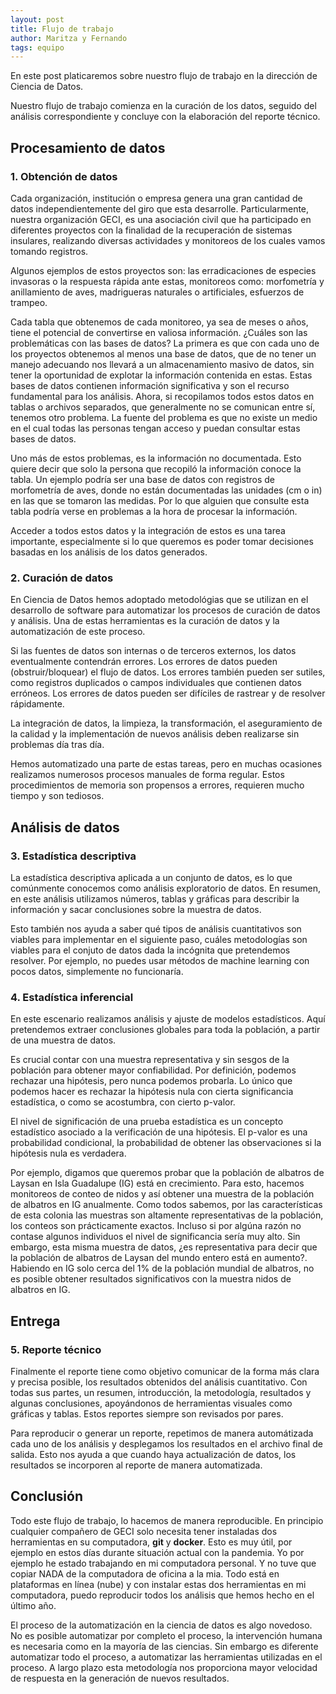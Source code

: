 ```yaml
---
layout: post
title: Flujo de trabajo
author: Maritza y Fernando
tags: equipo
---
```


En este post platicaremos sobre nuestro flujo de trabajo en la dirección de Ciencia de Datos.

Nuestro flujo de trabajo comienza en la curación de los datos, seguido del análisis correspondiente y 
concluye con la elaboración del reporte técnico.

## Procesamiento de datos

### 1. Obtención de datos

Cada organización, institución o empresa genera una gran cantidad de datos independientemente del
giro que esta desarrolle. Particularmente, nuestra organización GECI, es una asociación civil que ha
participado en diferentes proyectos con la finalidad de la recuperación de sistemas insulares,
realizando diversas actividades y monitoreos de los cuales vamos tomando registros.

Algunos ejemplos de estos proyectos son: las erradicaciones de especies invasoras o la respuesta
rápida ante estas, monitoreos como: morfometría y anillamiento de aves, madrigueras naturales o
artificiales, esfuerzos de trampeo.

Cada tabla que obtenemos de cada monitoreo, ya sea de meses o años, tiene el potencial de
convertirse en valiosa información. ¿Cuáles son las problemáticas con las bases de datos? La primera es
que con cada uno de los proyectos obtenemos al menos una base de datos, que de no tener un manejo
adecuando nos llevará a un almacenamiento masivo de datos, sin tener la oportunidad de explotar la
información contenida en estas. Estas bases de datos contienen información significativa y son el
recurso fundamental para los análisis. Ahora, si recopilamos todos estos datos en tablas o archivos
separados, que generalmente no se comunican entre sí, tenemos otro problema. La fuente del problema es que no existe un
medio en el cual todas las personas tengan acceso y puedan consultar estas bases de datos.

Uno más de estos problemas, es la información no documentada. Esto quiere decir que solo la persona
que recopiló la información conoce la tabla. Un ejemplo podría ser una base de datos con registros
de morfometría de aves, donde no están documentadas las unidades (cm o in) en las que se tomaron las
medidas. Por lo que alguien que consulte esta tabla podría verse en problemas a la hora de procesar
la información.

Acceder a todos estos datos y la integración de estos es una tarea importante, especialmente si lo
que queremos es poder tomar decisiones basadas en los análisis de los datos generados.

### 2. Curación de datos

En Ciencia de Datos hemos adoptado metodológias que se utilizan en el desarrollo de software para
automatizar los procesos de curación de datos y análisis. Una de estas herramientas es la curación
de datos y la automatización de este proceso.

Si las fuentes de datos son internas o de terceros externos, los datos eventualmente contendrán
errores. Los errores de datos pueden (obstruir/bloquear) el flujo de datos. Los errores también
pueden ser sutiles, como registros duplicados o campos individuales que contienen datos erróneos.
Los errores de datos pueden ser difíciles de rastrear y de resolver rápidamente.

La integración de datos, la limpieza, la transformación, el aseguramiento de la calidad y la
implementación de nuevos análisis deben realizarse sin problemas día tras día.

Hemos automatizado una parte de estas tareas, pero en muchas ocasiones realizamos
numerosos procesos manuales de forma regular. Estos procedimientos de memoria son propensos a
errores, requieren mucho tiempo y son tediosos.

## Análisis de datos

### 3. Estadística descriptiva

La estadística descriptiva aplicada a un conjunto de datos, es lo que comúnmente conocemos como
análisis exploratorio de datos. En resumen, en este análisis utilizamos números, tablas y gráficas
para describir la información y sacar conclusiones sobre la muestra de datos.

Esto también nos ayuda a saber qué tipos de análisis cuantitativos son viables para implementar en
el siguiente paso, cuáles metodologías son viables para el conjuto de datos dada la incógnita que
pretendemos resolver. Por ejemplo, no puedes usar métodos de machine learning con pocos datos,
simplemente no funcionaría.

### 4. Estadística inferencial

En este escenario realizamos análisis y ajuste de modelos estadísticos. Aquí pretendemos extraer
conclusiones globales para toda la población, a partir de una muestra de datos.

Es crucial contar con una muestra representativa y sin sesgos de la población para obtener mayor
confiabilidad. Por definición, podemos rechazar una hipótesis, pero nunca podemos probarla. Lo único
que podemos hacer es rechazar la hipótesis nula con cierta significancia estadística, o como se
acostumbra, con cierto p-valor.

El nivel de significación de una prueba estadística es un concepto estadístico asociado a la
verificación de una hipótesis. El p-valor es una probabilidad condicional, la probabilidad de
obtener las observaciones si la hipótesis nula es verdadera.

Por ejemplo, digamos que queremos probar que la población de albatros de Laysan en Isla Guadalupe
(IG) está en crecimiento. Para esto, hacemos monitoreos de conteo de nidos y así obtener una muestra
de la población de albatros en IG anualmente. Como todos sabemos, por las características de esta
colonia las muestras son altamente representativas de la población, los conteos son prácticamente
exactos. Incluso si por algúna razón no contase algunos individuos el nivel de significancia
sería muy alto. Sin embargo, esta misma muestra de datos, ¿es representativa para decir
que la población de albatros de Laysan del mundo entero está en aumento?. Habiendo en IG solo cerca
del 1% de la población mundial de albatros, no es posible obtener resultados significativos con la
muestra nidos de albatros en IG.

## Entrega

### 5. Reporte técnico

Finalmente el reporte tiene como objetivo comunicar de la forma más clara y precisa posible, los
resultados obtenidos del análisis cuantitativo. Con todas sus partes, un resumen, introducción, la
metodología, resultados y algunas conclusiones, apoyándonos de herramientas visuales como gráficas y
tablas. Estos reportes siempre son revisados por pares.

Para reproducir o generar un reporte, repetimos de manera automátizada cada uno de los análisis y
desplegamos los resultados en el archivo final de salida. Esto nos ayuda a que cuando haya
actualización de datos, los resultados se incorporen al reporte de manera automatizada.

## Conclusión

Todo este flujo de trabajo, lo hacemos de manera reproducible. En principio cualquier compañero de
GECI solo necesita tener instaladas dos herramientas en su computadora, **git** y **docker**. Esto
es muy útil, por ejemplo en estos días durante situación actual con la pandemia. Yo por ejemplo he
estado trabajando en mi computadora personal. Y no tuve que copiar NADA de la computadora de oficina
a la mia. Todo está en plataformas en línea (nube) y con instalar estas dos herramientas en mi
computadora, puedo reproducir todos los análisis que hemos hecho en el último año.

El proceso de la automatización en la ciencia de datos es algo novedoso. No es posible automatizar
por completo el proceso, la intervención humana es necesaria como en la mayoría de las ciencias. Sin
embargo es diferente automatizar todo el proceso, a automatizar las herramientas utilizadas en el
proceso. A largo plazo esta metodología nos proporciona mayor velocidad de respuesta en la
generación de nuevos resultados.

